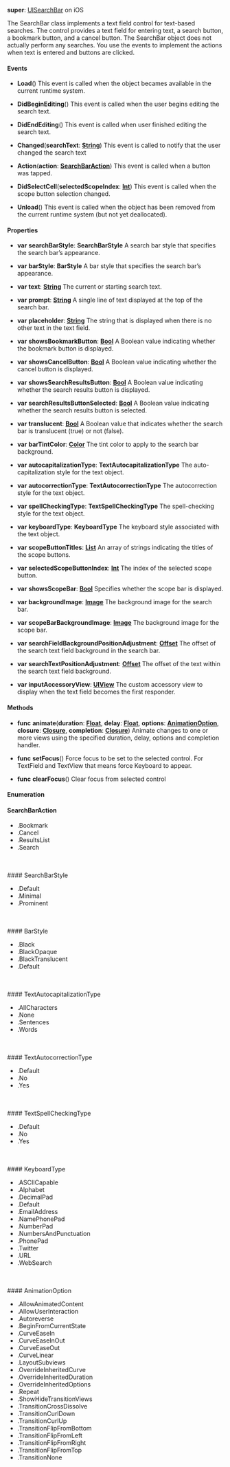 **super**: [UISearchBar](UISearchBar.md) on iOS

The SearchBar class implements a text field control for text-based searches. The control provides a text field for entering text, a search button, a bookmark button, and a cancel button. The SearchBar object does not actually perform any searches. You use the events to implement the actions when text is entered and buttons are clicked.



#### Events

* **Load**()
This event is called when the object becames available in the current runtime system.

* **DidBeginEditing**()
This event is called when the user begins editing the search text.

* **DidEndEditing**()
This event is called when user finished editing the search text.

* **Changed**(**searchText**: <strong>[String](../gravity/types.md)</strong>)
This event is called to notify that the user changed the search text

* **Action**(**action**: <strong><a href="#_enum_SearchBarAction">SearchBarAction</a></strong>)
This event is called when a button  was tapped.

* **DidSelectCell**(**selectedScopeIndex**: <strong>[Int](../gravity/types.md)</strong>)
This event is called when the scope button selection changed.

* **Unload**()
This event is called when the object has been removed from the current runtime system (but not yet deallocated).



#### Properties

* **var** **searchBarStyle**: **SearchBarStyle**
A search bar style that specifies the search bar’s appearance.

* **var** **barStyle**: **BarStyle**
A bar style that specifies the search bar’s appearance.

* **var** **text**: **[String](../gravity/types.md)**
The current or starting search text.

* **var** **prompt**: **[String](../gravity/types.md)**
A single line of text displayed at the top of the search bar.

* **var** **placeholder**: **[String](../gravity/types.md)**
The string that is displayed when there is no other text in the text field.

* **var** **showsBookmarkButton**: **[Bool](../gravity/types.md)**
A Boolean value indicating whether the bookmark button is displayed.

* **var** **showsCancelButton**: **[Bool](../gravity/types.md)**
A Boolean value indicating whether the cancel button is displayed.

* **var** **showsSearchResultsButton**: **[Bool](../gravity/types.md)**
A Boolean value indicating whether the search results button is displayed.

* **var** **searchResultsButtonSelected**: **[Bool](../gravity/types.md)**
A Boolean value indicating whether the search results button is selected.

* **var** **translucent**: **[Bool](../gravity/types.md)**
A Boolean value that indicates whether the search bar is translucent (true) or not (false).

* **var** **barTintColor**: **[Color](color.md)**
The tint color to apply to the search bar background.

* **var** **autocapitalizationType**: **TextAutocapitalizationType**
The auto-capitalization style for the text object.

* **var** **autocorrectionType**: **TextAutocorrectionType**
The autocorrection style for the text object.

* **var** **spellCheckingType**: **TextSpellCheckingType**
The spell-checking style for the text object.

* **var** **keyboardType**: **KeyboardType**
The keyboard style associated with the text object.

* **var** **scopeButtonTitles**: **[List](../gravity/lists.md)**
An array of strings indicating the titles of the scope buttons.

* **var** **selectedScopeButtonIndex**: **[Int](../gravity/types.md)**
The index of the selected scope button.

* **var** **showsScopeBar**: **[Bool](../gravity/types.md)**
Specifies whether the scope bar is displayed.

* **var** **backgroundImage**: **[Image](image.md)**
The background image for the search bar.

* **var** **scopeBarBackgroundImage**: **[Image](image.md)**
The background image for the scope bar.

* **var** **searchFieldBackgroundPositionAdjustment**: **[Offset](offset.md)**
The offset of the search text field background in the search bar.

* **var** **searchTextPositionAdjustment**: **[Offset](offset.md)**
The offset of the text within the search text field background.

* **var** **inputAccessoryView**: **[UIView](UIView.md)**
The custom accessory view to display when the text field becomes the first responder.



#### Methods

* **func** **animate**(**duration**: <strong>[Float](../gravity/types.md)</strong>, **delay**: <strong>[Float](../gravity/types.md)</strong>, **options**: <strong><a href="#_enum_AnimationOption">AnimationOption</a></strong>, **closure**: <strong>[Closure](../gravity/closures.md)</strong>, **completion**: <strong>[Closure](../gravity/closures.md)</strong>)
Animate changes to one or more views using the specified duration, delay, options and completion handler.

* **func** **setFocus**()
Force focus to be set to the selected control. For TextField and TextView that means force Keyboard to appear.

* **func** **clearFocus**()
Clear focus from selected control





#### Enumeration

#### SearchBarAction
 * .Bookmark
 * .Cancel
 * .ResultsList
 * .Search

<br><br>#### SearchBarStyle
 * .Default
 * .Minimal
 * .Prominent

<br><br>#### BarStyle
 * .Black
 * .BlackOpaque
 * .BlackTranslucent
 * .Default

<br><br>#### TextAutocapitalizationType
 * .AllCharacters
 * .None
 * .Sentences
 * .Words

<br><br>#### TextAutocorrectionType
 * .Default
 * .No
 * .Yes

<br><br>#### TextSpellCheckingType
 * .Default
 * .No
 * .Yes

<br><br>#### KeyboardType
 * .ASCIICapable
 * .Alphabet
 * .DecimalPad
 * .Default
 * .EmailAddress
 * .NamePhonePad
 * .NumberPad
 * .NumbersAndPunctuation
 * .PhonePad
 * .Twitter
 * .URL
 * .WebSearch

<br><br>#### AnimationOption
 * .AllowAnimatedContent
 * .AllowUserInteraction
 * .Autoreverse
 * .BeginFromCurrentState
 * .CurveEaseIn
 * .CurveEaseInOut
 * .CurveEaseOut
 * .CurveLinear
 * .LayoutSubviews
 * .OverrideInheritedCurve
 * .OverrideInheritedDuration
 * .OverrideInheritedOptions
 * .Repeat
 * .ShowHideTransitionViews
 * .TransitionCrossDissolve
 * .TransitionCurlDown
 * .TransitionCurlUp
 * .TransitionFlipFromBottom
 * .TransitionFlipFromLeft
 * .TransitionFlipFromRight
 * .TransitionFlipFromTop
 * .TransitionNone

<br><br>

